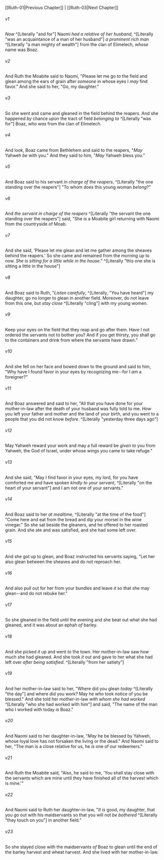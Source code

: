 ﻿---
aliases:
  - Ruth 2
---

[[Ruth-01|Previous Chapter]] | [[Ruth-03|Next Chapter]]

###### v1
_Now_ ^[Literally "and for"] Naomi _had a relative of her husband_, ^[Literally "was an acquaintance of a man of her husband"] _a prominent rich man_ ^[Literally "a man mighty of wealth"] from the clan of Elimelech, _whose_ name was Boaz.

###### v2
And Ruth the Moabite said to Naomi, "Please let me go _to_ the field and glean among the ears of grain after _someone_ in whose eyes I _may_ find favor." And she said to her, "Go, my daughter."

###### v3
So she went and came and gleaned in the field behind the reapers. And she happened _by_ chance _upon_ the tract of field _belonging to_ ^[Literally "was for"] Boaz, who _was_ from the clan of Elimelech.

###### v4
And look, Boaz came from Bethlehem and said to the reapers, "_May_ Yahweh _be_ with you." And they said to him, "_May_ Yahweh bless you."

###### v5
And Boaz said to his servant _in charge of the reapers_, ^[Literally "the one standing over the reapers"] "To whom _does_ this young woman _belong_?"

###### v6
And _the servant in charge of the reapers_ ^[Literally "the servant the one standing over the reapers"] said, "She _is_ a Moabite girl returning with Naomi from the countryside of Moab.

###### v7
And she said, 'Please let me glean and let me gather among the sheaves behind the reapers.' So she came and remained from the morning up to now. _She is sitting for a little while in the house_." ^[Literally "this one she is sitting a little in the house"]

###### v8
And Boaz said to Ruth, "_Listen carefully_, ^[Literally, "You have heard"] my daughter, go no longer to glean in another field. Moreover, do not leave from this one, but _stay close_ ^[Literally "cling"] with my young women.

###### v9
Keep your eyes on the field that they reap and go after them. Have I not ordered the servants not to bother you? And if you get thirsty, you shall go to the containers and drink from where the servants have drawn."

###### v10
And she fell on her face and bowed down to the ground and said to him, "Why have I found favor in your eyes by recognizing me--for I _am_ a foreigner?"

###### v11
And Boaz answered and said to her, "All that you have done for your mother-in-law after the death of your husband was fully told to me. _How_ you left your father and mother and the land of your birth, and you went to a people that you did not know _before_. ^[Literally "yesterday three days ago"]

###### v12
May Yahweh reward your work and may a full reward be _given to_ you from Yahweh, the God of Israel, under whose wings you came to take refuge."

###### v13
And she said, "May I find favor in your eyes, my lord, for you have comforted me and have spoken _kindly to your servant_, ^[Literally "on the heart of your servant"] and I am not one of your servants."

###### v14
And Boaz said to her _at mealtime_, ^[Literally "at the time of the food"] "Come here and eat from the bread and dip your morsel in the wine vinegar." So she sat beside the gleaners, and he offered to her roasted grain. And she ate and was satisfied, and she had some left over.

###### v15
And she got up to glean, and Boaz instructed his servants saying, "Let her also glean between the sheaves and do not reproach her.

###### v16
And also pull out for her from your bundles and leave _it_ so that she may glean--and do not rebuke her."

###### v17
So she gleaned in the field until the evening and she beat out what she had gleaned, and it was about an ephah _of_ barley.

###### v18
And she picked _it_ up and went _to_ the town. Her mother-in-law saw how much she had gleaned. And she took _it_ out and gave to her what she had left over _after being satisfied_. ^[Literally "from her satiety"]

###### v19
And her mother-in-law said to her, "Where did you glean _today_ ^[Literally "the day"] and where did you work? May he _who_ took notice of you be blessed." And she told her mother-in-law _with whom she had worked_ ^[Literally "who she had worked with him"] and said, "The name of the man who I worked with today _is_ Boaz."

###### v20
And Naomi said to her daughter-in-law, "_May_ he be blessed by Yahweh, whose loyal love has not forsaken the living or the dead." And Naomi said to her, "The man is a close relative for us, he _is_ one of our redeemers."

###### v21
And Ruth the Moabite said, "Also, he said to me, 'You shall stay close with the servants which are mine until they have finished all of the harvest which is mine.'"

###### v22
And Naomi said to Ruth her daughter-in-law, "_It is_ good, my daughter, that you go out with his maidservants so that you will not _be bothered_ ^[Literally "they touch on you"] in another field."

###### v23
So she stayed close with the maidservants _of_ Boaz to glean until the end of the barley harvest and wheat harvest. And she lived with her mother-in-law.